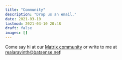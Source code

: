 ```yaml
---
title: "Community"
description: "Drop us an email."
date: 2021-03-10
lastmod: 2021-03-10 20:48
draft: false
images: []
---
```


Come say hi at our [Matrix community](https://matrix.to/#/+mcaptcha:matrix.batsense.net) or write to me at
[realaravinth@batsense.net](mailto:realaravinth@batsense.net)!
